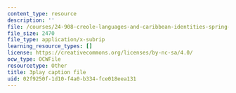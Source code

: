 ```yaml
---
content_type: resource
description: ''
file: /courses/24-908-creole-languages-and-caribbean-identities-spring-2017/02f9250f1d10f4a0b334fce018eea131_1Ukb9KNTNkA.srt
file_size: 2470
file_type: application/x-subrip
learning_resource_types: []
license: https://creativecommons.org/licenses/by-nc-sa/4.0/
ocw_type: OCWFile
resourcetype: Other
title: 3play caption file
uid: 02f9250f-1d10-f4a0-b334-fce018eea131
---
```

